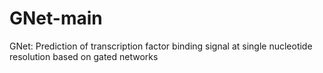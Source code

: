 # GNet-main
GNet: Prediction of transcription factor binding signal  at single nucleotide resolution based on gated networks
